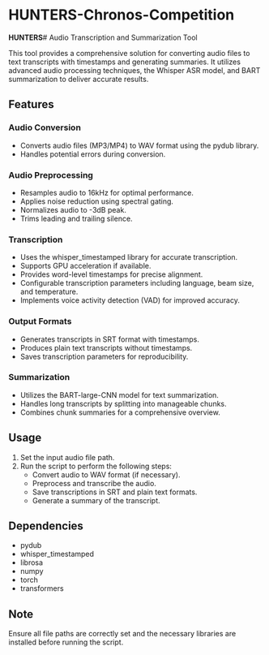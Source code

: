 # HUNTERS-Chronos-Competition
**HUNTERS**# Audio Transcription and Summarization Tool

This tool provides a comprehensive solution for converting audio files to text transcripts with timestamps and generating summaries. It utilizes advanced audio processing techniques, the Whisper ASR model, and BART summarization to deliver accurate results.

## Features

### Audio Conversion
- Converts audio files (MP3/MP4) to WAV format using the pydub library.
- Handles potential errors during conversion.

### Audio Preprocessing
- Resamples audio to 16kHz for optimal performance.
- Applies noise reduction using spectral gating.
- Normalizes audio to -3dB peak.
- Trims leading and trailing silence.

### Transcription
- Uses the whisper_timestamped library for accurate transcription.
- Supports GPU acceleration if available.
- Provides word-level timestamps for precise alignment.
- Configurable transcription parameters including language, beam size, and temperature.
- Implements voice activity detection (VAD) for improved accuracy.

### Output Formats
- Generates transcripts in SRT format with timestamps.
- Produces plain text transcripts without timestamps.
- Saves transcription parameters for reproducibility.

### Summarization
- Utilizes the BART-large-CNN model for text summarization.
- Handles long transcripts by splitting into manageable chunks.
- Combines chunk summaries for a comprehensive overview.

## Usage

1. Set the input audio file path.
2. Run the script to perform the following steps:
   - Convert audio to WAV format (if necessary).
   - Preprocess and transcribe the audio.
   - Save transcriptions in SRT and plain text formats.
   - Generate a summary of the transcript.

## Dependencies

- pydub
- whisper_timestamped
- librosa
- numpy
- torch
- transformers

## Note

Ensure all file paths are correctly set and the necessary libraries are installed before running the script.
